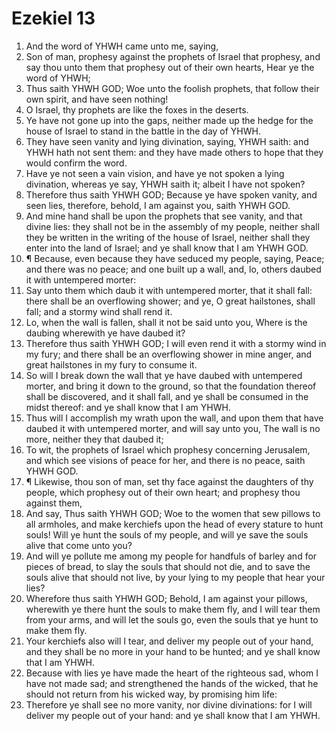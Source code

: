 ﻿# Ezekiel 13
1. And the word of YHWH came unto me, saying, 
2. Son of man, prophesy against the prophets of Israel that prophesy, and say thou unto them that prophesy out of their own hearts, Hear ye the word of YHWH; 
3. Thus saith YHWH GOD; Woe unto the foolish prophets, that follow their own spirit, and have seen nothing! 
4. O Israel, thy prophets are like the foxes in the deserts. 
5. Ye have not gone up into the gaps, neither made up the hedge for the house of Israel to stand in the battle in the day of YHWH. 
6. They have seen vanity and lying divination, saying, YHWH saith: and YHWH hath not sent them: and they have made others to hope that they would confirm the word. 
7. Have ye not seen a vain vision, and have ye not spoken a lying divination, whereas ye say, YHWH saith it; albeit I have not spoken? 
8. Therefore thus saith YHWH GOD; Because ye have spoken vanity, and seen lies, therefore, behold, I am against you, saith YHWH GOD. 
9. And mine hand shall be upon the prophets that see vanity, and that divine lies: they shall not be in the assembly of my people, neither shall they be written in the writing of the house of Israel, neither shall they enter into the land of Israel; and ye shall know that I am YHWH GOD. 
10. ¶ Because, even because they have seduced my people, saying, Peace; and there was no peace; and one built up a wall, and, lo, others daubed it with untempered morter: 
11. Say unto them which daub it with untempered morter, that it shall fall: there shall be an overflowing shower; and ye, O great hailstones, shall fall; and a stormy wind shall rend it. 
12. Lo, when the wall is fallen, shall it not be said unto you, Where is the daubing wherewith ye have daubed it? 
13. Therefore thus saith YHWH GOD; I will even rend it with a stormy wind in my fury; and there shall be an overflowing shower in mine anger, and great hailstones in my fury to consume it. 
14. So will I break down the wall that ye have daubed with untempered morter, and bring it down to the ground, so that the foundation thereof shall be discovered, and it shall fall, and ye shall be consumed in the midst thereof: and ye shall know that I am YHWH. 
15. Thus will I accomplish my wrath upon the wall, and upon them that have daubed it with untempered morter, and will say unto you, The wall is no more, neither they that daubed it; 
16. To wit, the prophets of Israel which prophesy concerning Jerusalem, and which see visions of peace for her, and there is no peace, saith YHWH GOD. 
17. ¶ Likewise, thou son of man, set thy face against the daughters of thy people, which prophesy out of their own heart; and prophesy thou against them, 
18. And say, Thus saith YHWH GOD; Woe to the women that sew pillows to all armholes, and make kerchiefs upon the head of every stature to hunt souls! Will ye hunt the souls of my people, and will ye save the souls alive that come unto you? 
19. And will ye pollute me among my people for handfuls of barley and for pieces of bread, to slay the souls that should not die, and to save the souls alive that should not live, by your lying to my people that hear your lies? 
20. Wherefore thus saith YHWH GOD; Behold, I am against your pillows, wherewith ye there hunt the souls to make them fly, and I will tear them from your arms, and will let the souls go, even the souls that ye hunt to make them fly. 
21. Your kerchiefs also will I tear, and deliver my people out of your hand, and they shall be no more in your hand to be hunted; and ye shall know that I am YHWH. 
22. Because with lies ye have made the heart of the righteous sad, whom I have not made sad; and strengthened the hands of the wicked, that he should not return from his wicked way, by promising him life: 
23. Therefore ye shall see no more vanity, nor divine divinations: for I will deliver my people out of your hand: and ye shall know that I am YHWH. 

